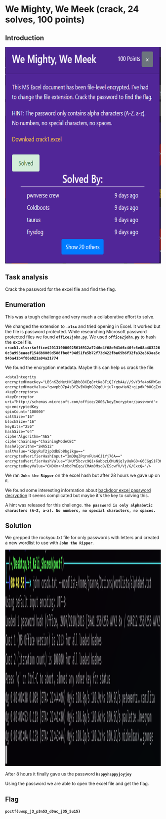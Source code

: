 # We Mighty, We Meek (crack, 24 solves, 100 points)

## Introduction

<p align="left">
  <img height=700 img src=./readme_assets/mighty-challenge.PNG/>
</p>

## Task analysis

Crack the password for the excel file and find the flag.

## Enumeration

This was a tough challenge and very much a collaborative effort to solve.

We changed the extension to **`.xlsx`** and tried opening in Excel. It worked but the file is password protected. While researching Microsoft password protected files we found **`office2john.py`**. We used **`office2john.py`** to hash the excel file. **`crack1.xlsx:$office$201310000025616912a7246e4f68e941d6c46fc6e08a4832260c3a993eaaef1546b8089d588fbe8*94d51fe5b72f73d422fba69b6f32fa32e363aa5c94ba41b4f86e821a04a21774`**

We found the encryption metadata. Maybe this can help us crack the file:
```
<dataIntegrity 
encryptedHmacKey="LBSnKZqMetHKGQbb88XEq8rtKa8FiQJYzbA4///SvY3fa4oKRWGerkBW/lJYgUY5zQZE8sRVlKt4kKicd2jl9g==" 
encryptedHmacValue="qwvpbO7p4sBfZwIWOqhG02g0U+ju7+gewHaN2+gLpdkPb8GgZxG+VJr6X+8D651mWQmSi5q+Hleqfec2yt6z5A=="/>
<keyEncryptors>
<keyEncryptor 
uri="http://schemas.microsoft.com/office/2006/keyEncryptor/password">
<p:encryptedKey 
spinCount="100000" 
saltSize="16" 
blockSize="16" 
keyBits="256" 
hashSize="64" 
cipherAlgorithm="AES" 
cipherChaining="ChainingModeCBC" 
hashAlgorithm="SHA512" 
saltValue="kSpyRuT2jpQdbEb8bgikgw==" 
encryptedVerifierHashInput="ImDDqZPqrvFUa4CJ1Yj76A==" 
encryptedVerifierHashValue="lNUf5bcvc9Qi+6abbzL6MuNjqlyUukG0+G6CGgSiF3QGfhvUgaFtkWIa9nnRrEnsSvNKTdpFLgD7fCppEZcwzQ==" 
encryptedKeyValue="CNDXm+nlmbdPnEqo/CMAm0MscB/EScwfV/Vj/G/CxcQ="/>
```

We ran **`John the Ripper`** on the excel hash but after 28 hours we gave up on it.

We found some interesting information about [backdoor excel password decryption](https://hitcon.org/2015/CMT/download/day1-a-r1.pdf) It seems complicated but maybe it's the key to solving this. 

A hint was released for this challenge. **`The password is only alphabetic characters (A-Z, a-z). No numbers, no special characters, no spaces.`**

## Solution

We grepped the rockyou.txt file for only passwords with letters and created a new wordlist to use with **`John the Ripper`**. 

<p align="left">
  <img height=700 img src=./readme_assets/john.PNG/>
</p>

After 8 hours it finally gave us the password **`hsppyhsppyjoyjoy`**

Using the password we are able to open the excel file and get the flag.

## Flag

**`poctf{uwsp_j3_p3n53_d0nc_j35_5u15}`** 





